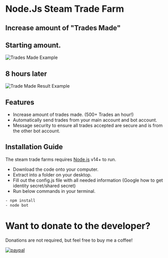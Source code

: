 # Node.Js Steam Trade Farm

## Increase amount of "Trades Made"

## Starting amount.
![Trades Made Example](https://gyazo.com/c90de4cbb61d720b458170475399728e.png)

## 8 hours later
![Trade Made Result Example](https://gyazo.com/f251d419d5eb64efa55791e9b8f17570.png)

## Features
- Increase amount of trades made. (500+ Trades an hour!)
- Automatically send trades from your main account and bot account.
- Message security to ensure all trades accepted are secure and is from the other bot account.

## Installation Guide

The steam trade farms requires [Node.js](https://nodejs.org/) v14+ to run.

- Download the code onto your computer.
- Extract into a folder on your desktop.
- Fill out the config.js file with all needed information (Google how to get identity secret/shared secret)
- Run below commands in your terminal.
```sh
- npm install
- node bot
```

# Want to donate to the developer?
Donations are not required, but feel free to buy me a coffee!

[![paypal](https://www.paypalobjects.com/en_US/i/btn/btn_donateCC_LG.gif)](https://paypal.me/robbieskonieczny)

